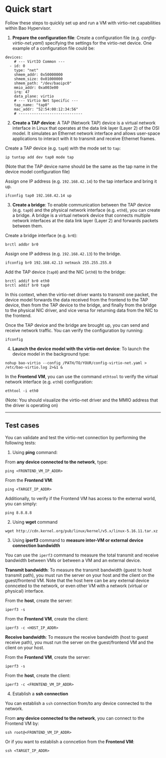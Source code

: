 # Quick start

Follow these steps to quickly set up and run a VM with virtio-net capabilities within Bao Hypervisor.

1. **Prepare the configuration file**: Create a configuration file (e.g. *config-virtio-net.yaml*) specifying
the settings for the virtio-net device. One example of a configuration file could be:

```
devices:
    # --- VirtIO Common ---
  - id: 0
    type: "net"
    shmem_addr: 0x50000000
    shmem_size: 0x01000000
    shmem_path: "/dev/baoipc0"
    mmio_addr: 0xa003e00
    irq: 47
    data_plane: virtio
    # --- Virtio Net Specific ---
    tap_name: "tap0"
    mac_addr: "52:54:00:12:34:56"
    # -----------------------------
```

2. **Create a TAP device**: A TAP (Network TAP) device is a virtual network interface in Linux that operates at the data link layer 
(Layer 2) of the OSI model. It simulates an Ethernet network interface and allows user-space applications 
to interact with it to transmit and receive Ethernet frames.

Create a TAP device (e.g. `tap0`) with the mode set to `tap`:
```
ip tuntap add dev tap0 mode tap
```

(Note that the TAP device name should be the same as the tap name in the device model configuration file)

Assign one IP address (e.g. `192.168.42.14`) to the tap interface and bring it up. 
```
ifconfig tap0 192.168.42.14 up
```

3. **Create a bridge**: To enable communication between the TAP device (e.g. `tap0`) and the physical network interface (e.g. `eth0`), 
you can create a bridge. A bridge is a virtual network device that connects multiple network interfaces at the 
data link layer (Layer 2) and forwards packets between them.

Create a bridge interface (e.g. `br0`):
```
brctl addbr br0
```

Assign one IP address (e.g. `192.168.42.13`) to the bridge.
```
ifconfig br0 192.168.42.13 netmask 255.255.255.0
```

Add the TAP device (`tap0`) and the NIC (`eth0`) to the bridge:
```
brctl addif br0 eth0
brctl addif br0 tap0
```

In this context, when the virtio-net driver wants to transmit one packet, the device model forwards the data received 
from the frontend to the TAP device, then from the TAP device to the bridge, and finally from the bridge to the physical 
NIC driver, and vice versa for returning data from the NIC to the frontend.

Once the TAP device and the bridge are brought up, you can send and receive network traffic.
You can verify the configuration by running:
```
ifconfig
```

4. **Launch the device model with the virtio-net device**: To launch the device model in the background type:

```
nohup bao-virtio --config /PATH/TO/YOUR/config-virtio-net.yaml > /etc/bao-virtio.log 2>&1 &
```

In the **Frontend VM**, you can use the command `ethtool` to verify the virtual network interface (e.g. `eth0`) configuration:
```
ethtool -i eth0
```

(Note: You should visualize the virtio-net driver and the MMIO address that the driver is operating on)

---

## Test cases

You can validate and test the virtio-net connection by performing the following tests:

1. Using **ping** command:

From **any device connected to the network**, type:
```
ping <FRONTEND_VM_IP_ADDR>
```

From the **Frontend VM**:
```
ping <TARGET_IP_ADDR>
```

Additionally, to verify if the Frontend VM has access to the external world, you can simply:
```
ping 8.8.8.8
```

2. Using **wget** command

```
wget http://cdn.kernel.org/pub/linux/kernel/v5.x/linux-5.16.11.tar.xz
```

3. Using **iperf3** command to **measure inter-VM or external device connection bandwidth** 

You can use the `iperf3` command to measure the total transmit and receive bandwidth between VMs or between a VM and an external device.

**Transmit bandwidth**: To measure the transmit bandwidth (guest to host transmit path), 
you must run the server on your host and the client on the guest/frontend VM. Note that the host here can be any external device connceted to the network, or even other VM with a network (virtual or physical) interface.

From the **host**, create the server:
```
iperf3 -s
```

From the **Frontend VM**, create the client:
```
iperf3 -c <HOST_IP_ADDR>
```

**Receive bandwidth**: To measure the receive bandwidth (host to guest receive path), 
you must run the server on the guest/frontend VM and the client on your host.

From the **Frontend VM**, create the server:
```
iperf3 -s
```

From the **host**, create the client:
```
iperf3 -c <FRONTEND_VM_IP_ADDR>
```

4. Establish a **ssh connection**

You can establish a `ssh` connection from/to any device connected to the network.

From  **any device connected to the network**, you can connect to the Frontend VM by:
```
ssh root@<FRONTEND_VM_IP_ADDR>
```

Or if you want to establish a conncetion from the **Frontend VM**:
```
ssh <TARGET_IP_ADDR>
```